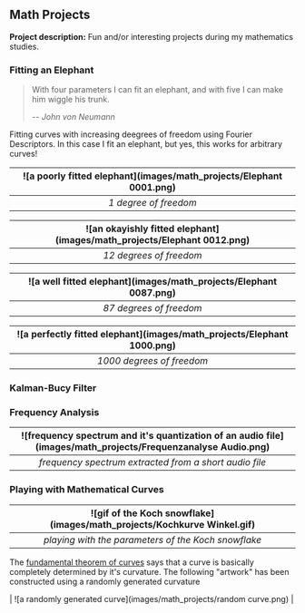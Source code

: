 ## Math Projects

**Project description:** Fun and/or interesting projects during my mathematics studies.

### Fitting an Elephant

> With four parameters I can fit an elephant, and with five I can make him wiggle his trunk.
>
> -- <cite>John von Neumann</cite>

Fitting curves with increasing deegrees of freedom using Fourier Descriptors. In this case I fit an elephant, but yes, this works for arbitrary curves!

| ![a poorly fitted elephant](images/math_projects/Elephant 0001.png) | 
|:--:| 
| *1 degree of freedom* |

| ![an okayishly fitted elephant](images/math_projects/Elephant 0012.png) | 
|:--:| 
| *12 degrees of freedom* |

| ![a well fitted elephant](images/math_projects/Elephant 0087.png) | 
|:--:| 
| *87 degrees of freedom* |

| ![a perfectly fitted elephant](images/math_projects/Elephant 1000.png) | 
|:--:| 
| *1000 degrees of freedom* |

### Kalman-Bucy Filter

### Frequency Analysis

| ![frequency spectrum and it's quantization of an audio file](images/math_projects/Frequenzanalyse Audio.png) | 
|:--:| 
| *frequency spectrum extracted from a short audio file* |

### Playing with Mathematical Curves

| ![gif of the Koch snowflake](images/math_projects/Kochkurve Winkel.gif) | 
|:--:| 
| *playing with the parameters of the Koch snowflake* |

The [fundamental theorem of curves](https://en.wikipedia.org/wiki/Fundamental_theorem_of_curves) says that a curve is basically completely determined by it's curvature. The following "artwork" has been constructed using a randomly generated curvature

| ![a randomly generated curve](images/math_projects/random curve.png) |
